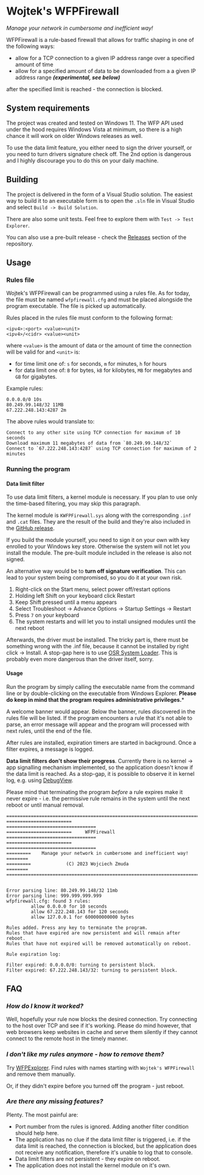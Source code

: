 # Wojtek's WFPFirewall
_Manage your network in cumbersome and inefficient way!_

WFPFirewall is a rule-based firewall that allows for traffic shaping in one of the following ways:
- allow for a TCP connection to a given IP address range over a specified amount of time
- allow for a specified amount of data to be downloaded from a a given IP address range _**(experimental, see below)**_

after the specified limit is reached - the connection is blocked.

## System requirements

The project was created and tested on Windows 11. The WFP API used under the hood requires Windows Vista at minimum,
so there is a high chance it will work on older Windows releases as well.

To use the data limit feature, you either need to sign the driver yourself, or you need to turn drivers signature
check off. The 2nd option is dangerous and I highly discourage you to do this on your daily machine.

## Building

The project is delivered in the form of a Visual Studio solution. The easiest way to build it to an executable form
is to open the `.sln` file in Visual Studio and select `Build -> Build Solution`.

There are also some unit tests. Feel free to explore them with `Test -> Test Explorer`.

You can also use a pre-built release - check the [Releases](https://github.com/wzmuda/WFPFirewall/releases) section of the repository.

## Usage
### Rules file
Wojtek's WFPFirewall can be programmed using a rules file. As for today, the file must be named `wfpfirewall.cfg` and must be placed
alongside the program executable. The file is picked up automatically.

Rules placed in the rules file must conform to the following format:
```
<ipv4>:<port> <value><unit>
<ipv4>/<cidr> <value><unit>
```
where `<value>` is the amount of data or the amount of time the connection will be valid for and `<unit>` is:
- for time limit one of: `s` for seconds, `m` for minutes, `h` for hours
- for data limit one of: `B` for bytes, `kB` for kilobytes, `MB` for megabytes and `GB` for gigabytes.

Example rules:
```
0.0.0.0/0 10s
80.249.99.148/32 11MB
67.222.248.143:4287 2m
```

The above rules would translate to:
```
Connect to any other site using TCP connection for maximum of 10 seconds
Download maximum 11 megabytes of data from `80.249.99.148/32`
Connect to `67.222.248.143:4287` using TCP connection for maximum of 2 minutes
```

### Running the program
#### Data limit filter
To use data limit filters, a kernel module is necessary. If you plan to use only the time-based filtering, you may skip
this paragraph.

The kernel module is `KWFPFirewall.sys` along with the corresponding `.inf` and `.cat` files. They are the result of
the build and they're also included in the [GitHub release](https://github.com/wzmuda/WFPFirewall/releases).

If you build the module yourself, you need to sign it on your own with key enrolled to your Windows key store. Otherwise
the system will not let you install the module. The pre-built module included in the release is also not signed.

An alternative way would be to **turn off signature verification**. This can lead to your system being compromised, so you
do it at your own risk.

1. Right-click on the Start menu, select power off/restart options
1. Holding left Shift on your keyboard click Restart
1. Keep Shift pressed until a menu appears
1. Select Troubleshoot -> Advance Options -> Startup Settings -> Restart
1. Press `7` on your keyboard
1. The system restarts and will let you to install unsigned modules until the next reboot

Afterwards, the driver must be installed. The tricky part is, there must be something wrong with the .inf file, because
it cannot be installed by right click -> Install. A stop-gap here is to use [OSR System Loader](https://www.osronline.com/OsrDown.cfm/osrloaderv30.zip). This is probably even more dangerous than the driver itself, sorry.

#### Usage
Run the program by simply calling the executable name from the command line or by double-clicking on the executable from Windows Explorer.
**Please do keep in mind that the program requires administrative privileges.***

A welcome banner would appear. Below the banner, rules discovered in the rules file will be listed. If the program encounters a rule that
it's not able to parse, an error message will appear and the program will processed with next rules, until the end of the file.

After rules are installed, expiration timers are started in background. Once a filter expires, a message is logged.

**Data limit filters don't show their progress**. Currently there is no kernel -> app signalling mechanism implemented,
so the application doesn't know if the data limit is reached. As a stop-gap, it is possible to observe it in kernel log,
e.g. using [DebugView](https://learn.microsoft.com/en-us/sysinternals/downloads/debugview).

Please mind that terminating the program *before* a rule expires make it never expire - i.e. the permissive rule
remains in the system until the next reboot or until manual removal.

```
==============================================================================
========================                     =================================
========================     WFPFirewall     =================================
========================                     =================================
=========    Manage your network in cumbersome and inefficient way!   ========
=========             (C) 2023 Wojciech Zmuda                         ========
==============================================================================


Error parsing line: 80.249.99.148/32 11mb
Error parsing line: 999.999.999.999
wfpfirewall.cfg: found 3 rules:
         allow 0.0.0.0 for 10 seconds
         allow 67.222.248.143 for 120 seconds
         allow 127.0.0.1 for 600000000000 bytes

Rules added. Press any key to terminate the program.
Rules that have expired are now persistent and will remain after reboot.
Rules that have not expired will be removed automatically on reboot.

Rule expiration log:

Filter expired: 0.0.0.0/0: turning to persistent block.
Filter expired: 67.222.248.143/32: turning to persistent block.
```


## FAQ
### _How do I know it worked?_
Well, hopefully your rule now blocks the desired connection. Try connecting to the host over TCP and see if it's working.
Please do mind however, that web browsers keep websites in cache and serve them silently if they cannot connect
to the remote host in the timely manner.

### _I don't like my rules anymore - how to remove them?_
Try [WFPExplorer](https://github.com/zodiacon/WFPExplorer). Find rules with names starting with `Wojtek's WFPFirewall`
and remove them manually.

Or, if they didn't expire before you turned off the program - just reboot.

### _Are there any missing features?_
Plenty. The most painful are:
- Port number from the rules is ignored. Adding another filter condition should help here.
- The application has no clue if the data limit filter is triggered, i.e. if the data limit is reached, the connection
  is blocked, but the application does not receive any notification, therefore it's unable to log that to console.
- Data limit filters are not persistent - they expire on reboot.
- The application does not install the kernel module on it's own.
